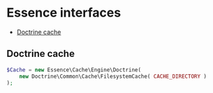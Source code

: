 Essence interfaces
==================

* [Doctrine cache](#doctrine-cache)

Doctrine cache
--------------

```php
$Cache = new Essence\Cache\Engine\Doctrine(
	new Doctrine\Common\Cache\FilesystemCache( CACHE_DIRECTORY )
);
```
